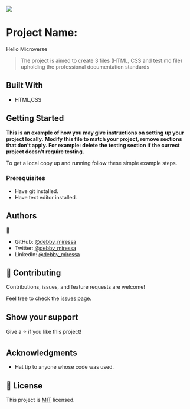 ![](https://img.shields.io/badge/Microverse-blueviolet)

# Project Name:
  Hello Microverse 

> The project is aimed to create 3 files (HTML, CSS and test.md file) upholding the professional documentation standards


## Built With

- HTML,CSS


## Getting Started

**This is an example of how you may give instructions on setting up your project locally.**
**Modify this file to match your project, remove sections that don't apply. For example: delete the testing section if the currect project doesn't require testing.**


To get a local copy up and running follow these simple example steps.

### Prerequisites
- Have git installed.
- Have text editor installed.


## Authors

👤
- GitHub: [@debby_miressa](https://github.com/DebbyMiressa)
- Twitter: [@debby_miressa](https://twitter.com/debby_miressa)
- LinkedIn: [@debby_miressa](linkedin.com/in/debby-miressa-0b85b6182)

## 🤝 Contributing

Contributions, issues, and feature requests are welcome!

Feel free to check the [issues page](../../issues/).

## Show your support

Give a ⭐️ if you like this project!

## Acknowledgments

- Hat tip to anyone whose code was used.

## 📝 License

This project is [MIT](./MIT.md) licensed.
